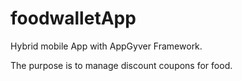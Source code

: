 # foodwalletApp

Hybrid mobile App with AppGyver Framework.

The purpose is to manage discount coupons for food.
